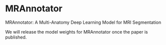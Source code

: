 # MRAnnotator
MRAnnotator: A Multi-Anatomy Deep Learning Model for MRI Segmentation

We will release the model weights for MRAnnotator once the paper is published. 
